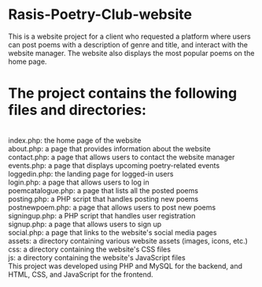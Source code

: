 # Rasis-Poetry-Club-website
This is a website project for a client who requested a platform where users can post poems with a description of genre and title, and interact with the website manager. The website also displays the most popular poems on the home page.

# The project contains the following files and directories:
<br>index.php: the home page of the website<br>
about.php: a page that provides information about the website<br>
contact.php: a page that allows users to contact the website manager<br>
events.php: a page that displays upcoming poetry-related events<br>
loggedin.php: the landing page for logged-in users<br>
login.php: a page that allows users to log in<br>
poemcatalogue.php: a page that lists all the posted poems<br>
posting.php: a PHP script that handles posting new poems<br>
postnewpoem.php: a page that allows users to post new poems<br>
signingup.php: a PHP script that handles user registration<br>
signup.php: a page that allows users to sign up<br>
social.php: a page that links to the website's social media pages<br>
assets: a directory containing various website assets (images, icons, etc.)<br>
css: a directory containing the website's CSS files<br>
js: a directory containing the website's JavaScript files<br>
This project was developed using PHP and MySQL for the backend, and HTML, CSS, and JavaScript for the frontend.<br>





